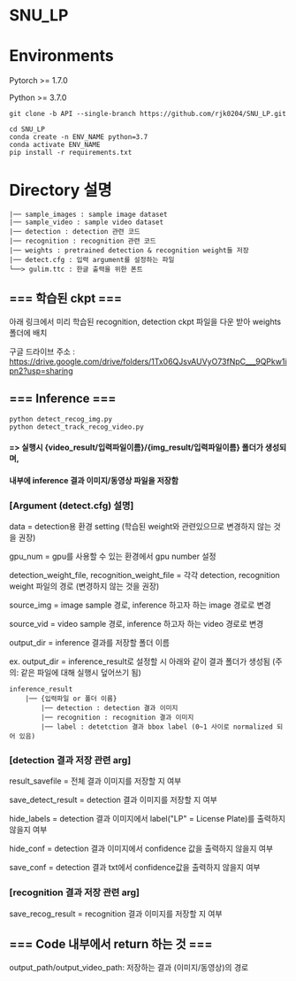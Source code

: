 # SNU_LP

# Environments
Pytorch >= 1.7.0

Python >= 3.7.0

```
git clone -b API --single-branch https://github.com/rjk0204/SNU_LP.git

cd SNU_LP
conda create -n ENV_NAME python=3.7
conda activate ENV_NAME
pip install -r requirements.txt
```

# Directory 설명
    |── sample_images : sample image dataset
    |── sample_video : sample video dataset
    |── detection : detection 관련 코드
    |── recognition : recognition 관련 코드
    |── weights : pretrained detection & recognition weight들 저장
    |── detect.cfg : 입력 argument를 설정하는 파일
    └──> gulim.ttc : 한글 출력을 위한 폰트

## === 학습된 ckpt ===

아래 링크에서 미리 학습된 recognition, detection ckpt 파일을 다운 받아 weights 폴더에 배치

구글 드라이브 주소 : https://drive.google.com/drive/folders/1Tx06QJsvAUVyO73fNpC___9QPkw1ipn2?usp=sharing

## === Inference ===
```
python detect_recog_img.py
python detect_track_recog_video.py
```
#### => 실행시 {video_result/입력파일이름}/{img_result/입력파일이름}  폴더가 생성되며, 
#### 내부에 inference 결과 이미지/동영상 파일을 저장함



### [Argument (detect.cfg) 설명]


data = detection용 환경 setting (학습된 weight와 관련있으므로 변경하지 않는 것을 권장)

gpu_num = gpu를 사용할 수 있는 환경에서 gpu number 설정


detection_weight_file, recognition_weight_file = 각각 detection, recognition weight 파일의 경로 (변경하지 않는 것을 권장)

source_img = image sample 경로, inference 하고자 하는 image 경로로 변경

source_vid = video sample 경로, inference 하고자 하는 video 경로로 변경

output_dir = inference 결과를 저장할 폴더 이름

ex. output_dir = inference_result로 설정할 시 아래와 같이 결과 폴더가 생성됨 (주의: 같은 파일에 대해 실행시 덮어쓰기 됨)

```
inference_result
    |── {입력파일 or 폴더 이름}
        |── detection : detection 결과 이미지
        |── recognition : recognition 결과 이미지
        |── label : detetction 결과 bbox label (0~1 사이로 normalized 되어 있음)  
```   

### [detection 결과 저장 관련 arg]


result_savefile = 전체 결과 이미지를 저장할 지 여부

save_detect_result = detection 결과 이미지를 저장할 지 여부

hide_labels = detection 결과 이미지에서 label("LP" = License Plate)를 출력하지 않을지 여부

hide_conf = detection 결과 이미지에서 confidence 값을 출력하지 않을지 여부

save_conf = detection 결과 txt에서 confidence값을 출력하지 않을지 여부

### [recognition 결과 저장 관련 arg]


save_recog_result = recognition 결과 이미지를 저장할 지 여부


## === Code 내부에서 return 하는 것 ===

output_path/output_video_path: 저장하는 결과 (이미지/동영상)의 경로

